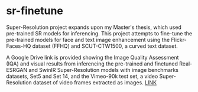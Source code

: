 # sr-finetune
 Super-Resolution project expands upon my Master's thesis, which used pre-trained SR models for inferencing. This project attempts to fine-tune the pre-trained models for face and text image enhancement using the Flickr-Faces-HQ dataset (FFHQ) and SCUT-CTW1500, a curved text dataset.
 
 A Google Drive link is provided showing the Image Quality Assessment (IQA) and visual results from inferencing the pre-trained and finetuned Real-ESRGAN and SwinIR Super-Resolution models with image benchmarks datasets, Set5 and Set 14, and the Vimeo-90k test set, a video Super-Resolution dataset of video frames extracted as images. [LINK](https://drive.google.com/drive/folders/1HnPhSydsVox-Ds2FI-l06Jstp2XGxTvw?usp=sharing)
